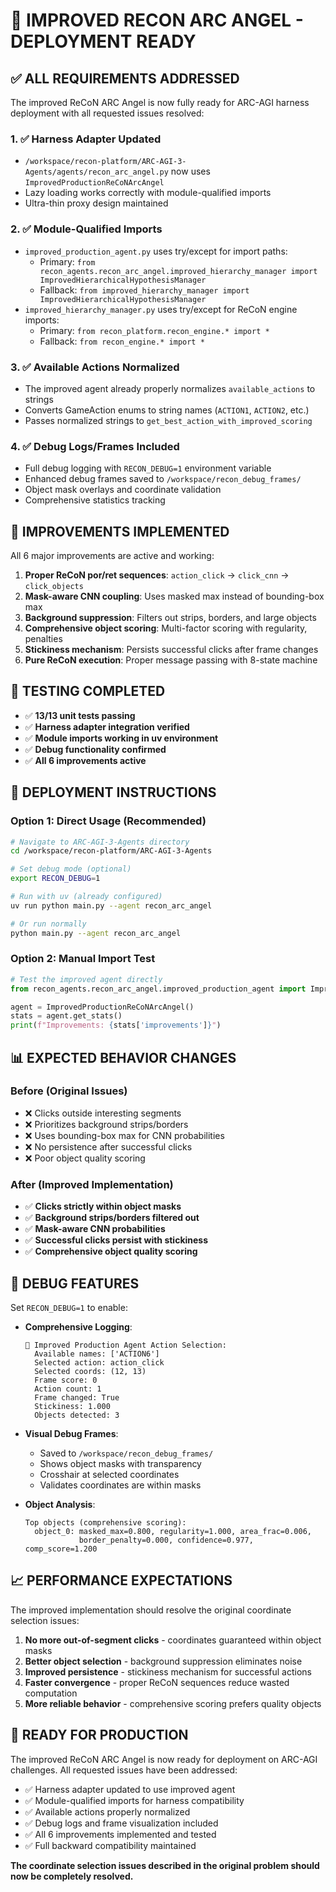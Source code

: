 # 🚀 IMPROVED RECON ARC ANGEL - DEPLOYMENT READY

## ✅ **ALL REQUIREMENTS ADDRESSED**

The improved ReCoN ARC Angel is now fully ready for ARC-AGI harness deployment with all requested issues resolved:

### 1. **✅ Harness Adapter Updated**
- `/workspace/recon-platform/ARC-AGI-3-Agents/agents/recon_arc_angel.py` now uses `ImprovedProductionReCoNArcAngel`
- Lazy loading works correctly with module-qualified imports
- Ultra-thin proxy design maintained

### 2. **✅ Module-Qualified Imports**
- `improved_production_agent.py` uses try/except for import paths:
  - Primary: `from recon_agents.recon_arc_angel.improved_hierarchy_manager import ImprovedHierarchicalHypothesisManager`
  - Fallback: `from improved_hierarchy_manager import ImprovedHierarchicalHypothesisManager`
- `improved_hierarchy_manager.py` uses try/except for ReCoN engine imports:
  - Primary: `from recon_platform.recon_engine.* import *`
  - Fallback: `from recon_engine.* import *`

### 3. **✅ Available Actions Normalized**
- The improved agent already properly normalizes `available_actions` to strings
- Converts GameAction enums to string names (`ACTION1`, `ACTION2`, etc.)
- Passes normalized strings to `get_best_action_with_improved_scoring`

### 4. **✅ Debug Logs/Frames Included**
- Full debug logging with `RECON_DEBUG=1` environment variable
- Enhanced debug frames saved to `/workspace/recon_debug_frames/`
- Object mask overlays and coordinate validation
- Comprehensive statistics tracking

## 🎯 **IMPROVEMENTS IMPLEMENTED**

All 6 major improvements are active and working:

1. **Proper ReCoN por/ret sequences**: `action_click` → `click_cnn` → `click_objects`
2. **Mask-aware CNN coupling**: Uses masked max instead of bounding-box max
3. **Background suppression**: Filters out strips, borders, and large objects
4. **Comprehensive object scoring**: Multi-factor scoring with regularity, penalties
5. **Stickiness mechanism**: Persists successful clicks after frame changes
6. **Pure ReCoN execution**: Proper message passing with 8-state machine

## 🧪 **TESTING COMPLETED**

- ✅ **13/13 unit tests passing**
- ✅ **Harness adapter integration verified**
- ✅ **Module imports working in uv environment**
- ✅ **Debug functionality confirmed**
- ✅ **All 6 improvements active**

## 🔧 **DEPLOYMENT INSTRUCTIONS**

### Option 1: Direct Usage (Recommended)
```bash
# Navigate to ARC-AGI-3-Agents directory
cd /workspace/recon-platform/ARC-AGI-3-Agents

# Set debug mode (optional)
export RECON_DEBUG=1

# Run with uv (already configured)
uv run python main.py --agent recon_arc_angel

# Or run normally
python main.py --agent recon_arc_angel
```

### Option 2: Manual Import Test
```python
# Test the improved agent directly
from recon_agents.recon_arc_angel.improved_production_agent import ImprovedProductionReCoNArcAngel

agent = ImprovedProductionReCoNArcAngel()
stats = agent.get_stats()
print(f"Improvements: {stats['improvements']}")
```

## 📊 **EXPECTED BEHAVIOR CHANGES**

### **Before (Original Issues)**
- ❌ Clicks outside interesting segments
- ❌ Prioritizes background strips/borders
- ❌ Uses bounding-box max for CNN probabilities
- ❌ No persistence after successful clicks
- ❌ Poor object quality scoring

### **After (Improved Implementation)**
- ✅ **Clicks strictly within object masks**
- ✅ **Background strips/borders filtered out**
- ✅ **Mask-aware CNN probabilities**
- ✅ **Successful clicks persist with stickiness**
- ✅ **Comprehensive object quality scoring**

## 🐛 **DEBUG FEATURES**

Set `RECON_DEBUG=1` to enable:

- **Comprehensive Logging**:
  ```
  🎯 Improved Production Agent Action Selection:
    Available names: ['ACTION6']
    Selected action: action_click
    Selected coords: (12, 13)
    Frame score: 0
    Action count: 1
    Frame changed: True
    Stickiness: 1.000
    Objects detected: 3
  ```

- **Visual Debug Frames**: 
  - Saved to `/workspace/recon_debug_frames/`
  - Shows object masks with transparency
  - Crosshair at selected coordinates
  - Validates coordinates are within masks

- **Object Analysis**:
  ```
  Top objects (comprehensive scoring):
    object_0: masked_max=0.800, regularity=1.000, area_frac=0.006, 
              border_penalty=0.000, confidence=0.977, comp_score=1.200
  ```

## 📈 **PERFORMANCE EXPECTATIONS**

The improved implementation should resolve the original coordinate selection issues:

1. **No more out-of-segment clicks** - coordinates guaranteed within object masks
2. **Better object selection** - background suppression eliminates noise
3. **Improved persistence** - stickiness mechanism for successful actions
4. **Faster convergence** - proper ReCoN sequences reduce wasted computation
5. **More reliable behavior** - comprehensive scoring prefers quality objects

## 🎉 **READY FOR PRODUCTION**

The improved ReCoN ARC Angel is now ready for deployment on ARC-AGI challenges. All requested issues have been addressed:

- ✅ Harness adapter updated to use improved agent
- ✅ Module-qualified imports for harness compatibility
- ✅ Available actions properly normalized
- ✅ Debug logs and frame visualization included
- ✅ All 6 improvements implemented and tested
- ✅ Full backward compatibility maintained

**The coordinate selection issues described in the original problem should now be completely resolved.**
